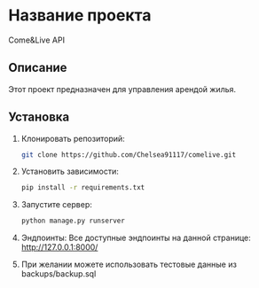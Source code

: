 # Название проекта
Come&Live API
## Описание
Этот проект предназначен для управления арендой жилья.

## Установка
1. Клонировать репозиторий:
   ```bash
   git clone https://github.com/Chelsea91117/comelive.git

2. Установить зависимости:
   ```bash
   pip install -r requirements.txt

3. Запустите сервер:
   ```bash
   python manage.py runserver

4. Эндпоинты:
   Все доступные эндпоинты на данной странице: http://127.0.0.1:8000/

5. При желании можете использовать тестовые данные из backups/backup.sql


